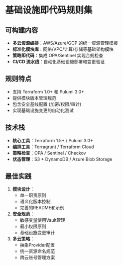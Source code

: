 # 基础设施即代码规则集

## 可构建内容

* **多云资源编排**：AWS/Azure/GCP 的统一资源管理模板
* **标准化模块库**：网络/VPC/计算/存储等基础架构模块
* **策略即代码**：集成 OPA/Sentinel 实现合规检查
* **CI/CD 流水线**：自动化基础设施部署和变更验证

## 规则特点

- 支持 Terraform 1.0+ 和 Pulumi 3.0+
- 提供模块版本管理规范
- 包含安全基线配置 (加密/权限/审计)
- 实现基础设施变更的自动化测试

## 技术栈

- **核心工具**：Terraform 1.5+ / Pulumi 3.0+
- **编排工具**：Terragrunt / Terraform Cloud
- **策略检查**：OPA / Sentinel / Checkov
- **状态管理**：S3 + DynamoDB / Azure Blob Storage

## 最佳实践

1. **模块设计**：
   - 单一职责原则
   - 语义化版本控制
   - 完善的README和示例
2. **安全规范**：
   - 敏感变量使用Vault管理
   - 最小权限原则
   - 基础设施变更审计
3. **多云策略**：
   - 抽象Provider配置
   - 统一资源命名规范
   - 跨云账号管理方案
